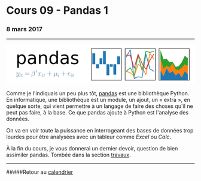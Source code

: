 # Cours 09 - Pandas 1
### 8 mars 2017
-----

![](assets/pandas_logo.png)

Comme je l'indiquais un peu plus tôt, [pandas](http://pandas.pydata.org/) est une bibliothèque Python. En informatique, une bibliothèque est un module, un ajout, un «&nbsp;extra&nbsp;», en quelque sorte, qui vient permettre à un langage de faire des choses qu'il ne peut pas faire, à la base. Ce que pandas ajoute à Python est l'analyse des données.

On va en voir toute la puissance en interrogeant des bases de données trop lourdes pour être analysées avec un tableur comme *Excel* ou *Calc*.

À la fin du cours, je vous donnerai un dernier devoir, question de bien assimiler pandas. Tombée dans la section [travaux](travaux.md#devoir-3).

-----

#####Retour au [calendrier](/calendrier.md)

